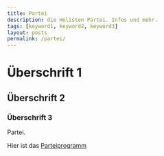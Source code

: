 ```yaml
---
title: Partei
description: die Holisten Partei. Infos und mehr.
tags: [keyword1, keyword2, keyword3]
layout: posts
permalink: /partei/
---
```

# Überschrift 1

## Überschrift 2

### Überschrift 3

Partei.

Hier ist das [Parteiprogramm](/partei/programm/)